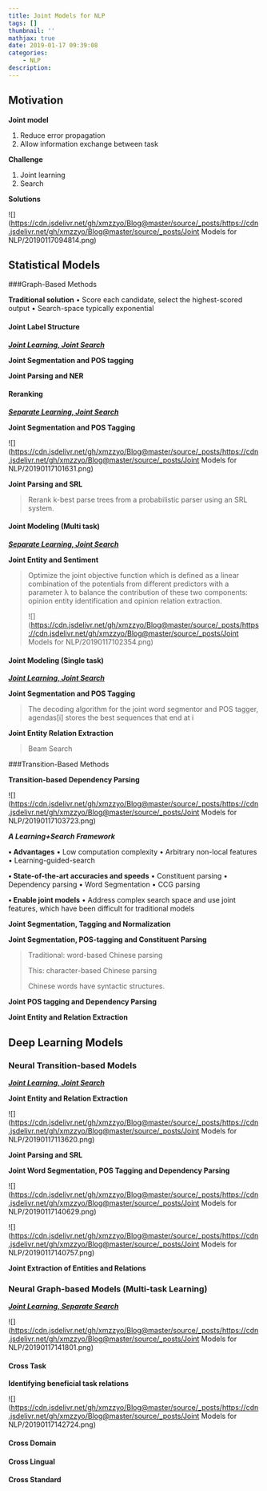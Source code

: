```yaml
---
title: Joint Models for NLP
tags: []
thumbnail: ''
mathjax: true
date: 2019-01-17 09:39:08
categories:
	- NLP
description:
---
```


## Motivation

**Joint model**

1. Reduce error propagation
2. Allow information exchange between task

**Challenge**

1. Joint learning
2. Search 

**Solutions**

![](https://cdn.jsdelivr.net/gh/xmzzyo/Blog@master/source/_posts/https://cdn.jsdelivr.net/gh/xmzzyo/Blog@master/source/_posts/Joint Models for NLP/20190117094814.png)

## Statistical Models

###Graph-Based Methods

**Traditional solution**
• Score each candidate, select the highest-scored output
• Search-space typically exponential

#### Joint Label Structure

***<u>Joint Learning, Joint Search</u>***

**Joint Segmentation and POS tagging**

**Joint Parsing and NER**

#### Reranking

***<u>Separate Learning, Joint Search</u>***

**Joint Segmentation and POS Tagging**

![](https://cdn.jsdelivr.net/gh/xmzzyo/Blog@master/source/_posts/https://cdn.jsdelivr.net/gh/xmzzyo/Blog@master/source/_posts/Joint Models for NLP/20190117101631.png)

**Joint Parsing and SRL**

> Rerank k-best parse trees from a probabilistic parser using an SRL system.

#### Joint Modeling (Multi task)

***<u>Separate Learning, Joint Search</u>***

**Joint Entity and Sentiment**

> Optimize the joint objective function which is defined as a linear combination of the potentials from different predictors with a parameter λ to balance the contribution of these two components: opinion entity identification and opinion relation extraction.
>
> ![](https://cdn.jsdelivr.net/gh/xmzzyo/Blog@master/source/_posts/https://cdn.jsdelivr.net/gh/xmzzyo/Blog@master/source/_posts/Joint Models for NLP/20190117102354.png)

#### Joint Modeling (Single task)

***<u>Joint Learning, Joint Search</u>***

**Joint Segmentation and POS Tagging**

> The decoding algorithm for the joint word segmentor and POS tagger, agendas[i] stores the best sequences that end at i

**Joint Entity Relation Extraction**

> Beam Search

###Transition-Based Methods

**Transition-based Dependency Parsing**

![](https://cdn.jsdelivr.net/gh/xmzzyo/Blog@master/source/_posts/https://cdn.jsdelivr.net/gh/xmzzyo/Blog@master/source/_posts/Joint Models for NLP/20190117103723.png)

***A Learning+Search Framework***

**• Advantages**
• Low computation complexity
• Arbitrary non-local features
• Learning-guided-search

**• State-of-the-art accuracies and speeds**
• Constituent parsing
• Dependency parsing
• Word Segmentation
• CCG parsing

**• Enable joint models**
• Address complex search space and use joint features, which have been difficult for traditional models

**Joint Segmentation, Tagging and Normalization**

**Joint Segmentation, POS-tagging and Constituent Parsing**

> Traditional: word-based Chinese parsing
>
> This: character-based Chinese parsing
>
> Chinese words have syntactic structures.

**Joint POS tagging and Dependency Parsing**

**Joint Entity and Relation Extraction** 

## Deep Learning Models

### Neural Transition-based Models

***<u>Joint Learning, Joint Search</u>***

**Joint Entity and Relation Extraction** 

![](https://cdn.jsdelivr.net/gh/xmzzyo/Blog@master/source/_posts/https://cdn.jsdelivr.net/gh/xmzzyo/Blog@master/source/_posts/Joint Models for NLP/20190117113620.png)

**Joint Parsing and SRL**

**Joint Word Segmentation, POS Tagging and Dependency Parsing**

![](https://cdn.jsdelivr.net/gh/xmzzyo/Blog@master/source/_posts/https://cdn.jsdelivr.net/gh/xmzzyo/Blog@master/source/_posts/Joint Models for NLP/20190117140629.png)

![](https://cdn.jsdelivr.net/gh/xmzzyo/Blog@master/source/_posts/https://cdn.jsdelivr.net/gh/xmzzyo/Blog@master/source/_posts/Joint Models for NLP/20190117140757.png)

**Joint Extraction of Entities and Relations**

### Neural Graph-based Models (Multi-task Learning)

***<u>Joint Learning, Separate Search</u>***

![](https://cdn.jsdelivr.net/gh/xmzzyo/Blog@master/source/_posts/https://cdn.jsdelivr.net/gh/xmzzyo/Blog@master/source/_posts/Joint Models for NLP/20190117141801.png)

#### Cross Task

**Identifying beneficial task relations**

![](https://cdn.jsdelivr.net/gh/xmzzyo/Blog@master/source/_posts/https://cdn.jsdelivr.net/gh/xmzzyo/Blog@master/source/_posts/Joint Models for NLP/20190117142724.png)

#### Cross Domain

#### Cross Lingual

#### Cross Standard

